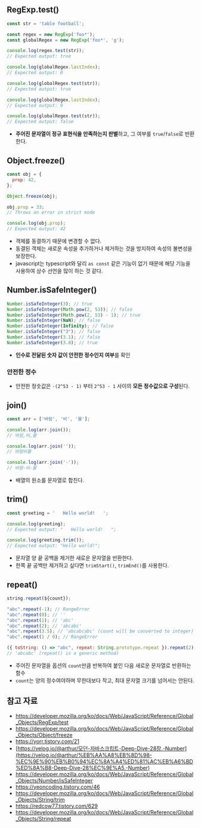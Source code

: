 ## RegExp.test()

```jsx
const str = 'table football';

const regex = new RegExp('foo*');
const globalRegex = new RegExp('foo*', 'g');

console.log(regex.test(str));
// Expected output: true

console.log(globalRegex.lastIndex);
// Expected output: 0

console.log(globalRegex.test(str));
// Expected output: true

console.log(globalRegex.lastIndex);
// Expected output: 9

console.log(globalRegex.test(str));
// Expected output: false
```

- **주어진 문자열이 정규 표현식을 만족하는지 판별**하고, 그 여부를 `true`/`false`로 반환한다.

## Object.freeze()

```jsx
const obj = {
  prop: 42,
};

Object.freeze(obj);

obj.prop = 33;
// Throws an error in strict mode

console.log(obj.prop);
// Expected output: 42
```

- 객체를 동결하기 때문에 변경할 수 없다.
- 동결된 객체는 새로운 속성을 추가하거나 제거하는 것을 방지하여 속성의 불변성을 보장한다.
- javascript는 typescript와 달리 `as const` 같은 기능이 없기 때문에 해당 기능을 사용하여 상수 선언을 많이 하는 것 같다.

## Number.isSafeInteger()

```jsx
Number.isSafeInteger(3); // true
Number.isSafeInteger(Math.pow(2, 53)); // false
Number.isSafeInteger(Math.pow(2, 53) - 1); // true
Number.isSafeInteger(NaN); // false
Number.isSafeInteger(Infinity); // false
Number.isSafeInteger("3"); // false
Number.isSafeInteger(3.1); // false
Number.isSafeInteger(3.0); // true
```

- **인수로 전달된 숫자 값이 안전한 정수인지 여부**를 확인

### 안전한 정수

- 안전한 정숫값은 `-(2^53 - 1)` 부터 `2^53 - 1` 사이의 **모든 정수값으로 구성**된다.

## join()

```jsx
const arr = ['바람', '비', '물'];

console.log(arr.join());
// 바람,비,물

console.log(arr.join(''));
// 바람비물

console.log(arr.join('-'));
// 바람-비-물
```

- 배열의 원소를 문자열로 합친다.

## trim()

```jsx
const greeting = '   Hello world!   ';

console.log(greeting);
// Expected output: "   Hello world!   ";

console.log(greeting.trim());
// Expected output: "Hello world!";
```

- 문자열 양 끝 공백을 제거한 새로운 문자열을 반환한다.
- 한쪽 끝 공백만 제거하고 싶다면 `trimStart()`, `trimEnd()`를 사용한다.

## repeat()

```jsx
string.repeat(${count});

"abc".repeat(-1); // RangeError
"abc".repeat(0); // ''
"abc".repeat(1); // 'abc'
"abc".repeat(2); // 'abcabc'
"abc".repeat(3.5); // 'abcabcabc' (count will be converted to integer)
"abc".repeat(1 / 0); // RangeError

({ toString: () => "abc", repeat: String.prototype.repeat }).repeat(2);
// 'abcabc' (repeat() is a generic method)
```

- 주어진 문자열을 옵션의 `count`만큼 반복하여 붙인 다음 새로운 문자열로 반환하는 함수
- `count`는 양의 정수여야하며 무한대보다 작고, 최대 문자열 크기를 넘어서는 안된다.

## 참고 자료

- https://developer.mozilla.org/ko/docs/Web/JavaScript/Reference/Global_Objects/RegExp/test
- https://developer.mozilla.org/ko/docs/Web/JavaScript/Reference/Global_Objects/Object/freeze
- https://yorr.tistory.com/21
- [https://velog.io/@arthur/모던-자바스크립트-Deep-Dive-28장.-Number](https://velog.io/@arthur/%EB%AA%A8%EB%8D%98-%EC%9E%90%EB%B0%94%EC%8A%A4%ED%81%AC%EB%A6%BD%ED%8A%B8-Deep-Dive-28%EC%9E%A5.-Number)
- https://developer.mozilla.org/ko/docs/Web/JavaScript/Reference/Global_Objects/Number/isSafeInteger
- https://yeoncoding.tistory.com/46
- https://developer.mozilla.org/ko/docs/Web/JavaScript/Reference/Global_Objects/String/trim
- https://redcow77.tistory.com/629
- https://developer.mozilla.org/ko/docs/Web/JavaScript/Reference/Global_Objects/String/repeat